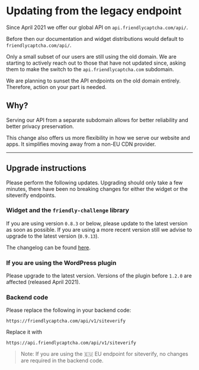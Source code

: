 # Updating from the legacy endpoint

Since April 2021 we offer our global API on `api.friendlycaptcha.com/api/`.

Before then our documentation and widget distributions would default to `friendlycaptcha.com/api/`.

Only a small subset of our users are still using the old domain. We are starting to actively reach out to those that have not updated since, asking them to make the switch to the `api.friendlycaptcha.com` subdomain.

We are planning to sunset the API endpoints on the old domain entirely. Therefore, action on your part is needed.

## Why?

Serving our API from a separate subdomain allows for better reliability and better privacy preservation.



This change also offers us more flexibility in how we serve our website and apps. It simplifies moving away from a non-EU CDN provider.

---

## Upgrade instructions

Please perform the following updates. Upgrading should only take a few minutes, there have been no breaking changes for either the widget or the siteverify endpoints.

### Widget and the `friendly-challenge` library

If you are using version `0.8.3` or below, please update to the latest version as soon as possible. If you are using a more recent version still we advise to upgrade to the latest version (`0.9.13`).

The changelog can be found [here](https://github.com/FriendlyCaptcha/friendly-challenge/blob/master/docs/changelog.md).

### If you are using the WordPress plugin

Please upgrade to the latest version. Versions of the plugin before `1.2.0` are affected (released April 2021).

### Backend code

Please replace the following in your backend code:

```https://friendlycaptcha.com/api/v1/siteverify```

Replace it with

```https://api.friendlycaptcha.com/api/v1/siteverify```

> Note: If you are using the 🇪🇺 EU endpoint for siteverify, no changes are required in the backend code.
